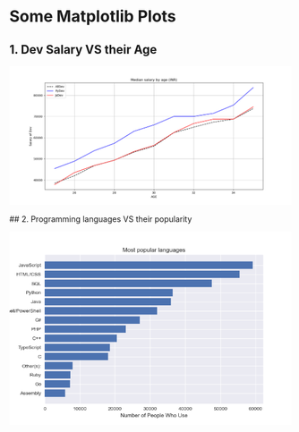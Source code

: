 # Some Matplotlib Plots

  ## 1. Dev Salary VS their Age
  <p align="center">
   <img src="1plot.png">
  </p>
  ##   2. Programming languages VS their popularity
  <p align="center">
    <img src="2.Barchart.png">
  </p>

